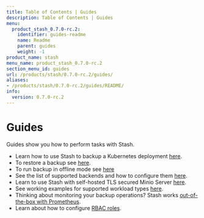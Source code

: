 ```yaml
---
title: Table of Contents | Guides
description: Table of Contents | Guides
menu:
  product_stash_0.7.0-rc.2:
    identifier: guides-readme
    name: Readme
    parent: guides
    weight: -1
product_name: stash
menu_name: product_stash_0.7.0-rc.2
section_menu_id: guides
url: /products/stash/0.7.0-rc.2/guides/
aliases:
- /products/stash/0.7.0-rc.2/guides/README/
info:
  version: 0.7.0-rc.2
---
```


# Guides

Guides show you how to perform tasks with Stash.

- Learn how to use Stash to backup a Kubernetes deployment [here](/products/stash/0.7.0-rc.2/guides/backup).
- To restore a backup see [here](/products/stash/0.7.0-rc.2/guides/restore).
- To run backup in offline mode see [here](/products/stash/0.7.0-rc.2/guides/offline_backup)
- See the list of supported backends and how to configure them [here](/products/stash/0.7.0-rc.2/guides/backends).
- Learn to use Stash with self-hosted TLS secured Minio Server [here](/products/stash/0.7.0-rc.2/guides/minio_server).
- See working examples for supported workload types [here](/products/stash/0.7.0-rc.2/guides/workloads).
- Thinking about monitoring your backup operations? Stash works [out-of-the-box with Prometheus](/products/stash/0.7.0-rc.2/guides/monitoring).
- Learn about how to configure [RBAC roles](/products/stash/0.7.0-rc.2/guides/rbac).
